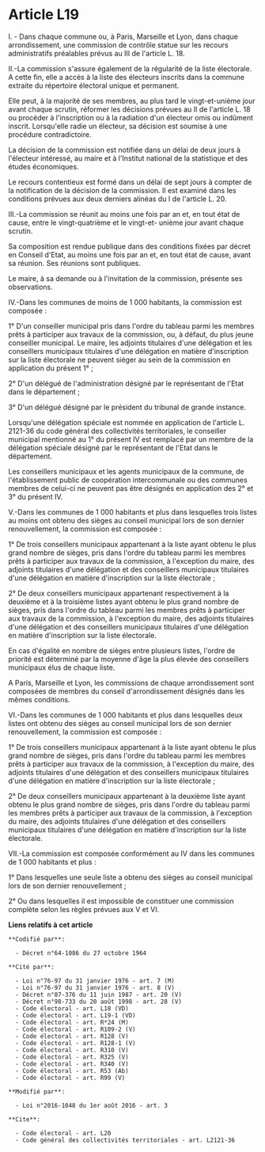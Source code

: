 # Article L19

I. - Dans chaque commune ou, à Paris, Marseille et Lyon, dans chaque arrondissement, une commission de contrôle statue sur
les recours administratifs préalables prévus au III de l'article L. 18. 

II.-La commission s'assure également de la régularité de la liste électorale. A cette fin, elle a accès à la liste des
électeurs inscrits dans la commune extraite du répertoire électoral unique et permanent. 

Elle peut, à la majorité de ses membres, au plus tard le vingt-et-unième jour avant chaque scrutin, réformer les décisions
prévues au II de l'article L. 18 ou procéder à l'inscription ou à la radiation d'un électeur omis ou indûment inscrit.
Lorsqu'elle radie un électeur, sa décision est soumise à une procédure contradictoire. 

La décision de la commission est notifiée dans un délai de deux jours à l'électeur intéressé, au maire et à l'Institut
national de la statistique et des études économiques. 

Le recours contentieux est formé dans un délai de sept jours à compter de la notification de la décision de la commission. Il
est examiné dans les conditions prévues aux deux derniers alinéas du I de l'article L. 20. 

III.-La commission se réunit au moins une fois par an et, en tout état de cause, entre le vingt-quatrième et le vingt-et-
unième jour avant chaque scrutin. 

Sa composition est rendue publique dans des conditions fixées par décret en Conseil d'Etat, au moins une fois par an et, en
tout état de cause, avant sa réunion. Ses réunions sont publiques. 

Le maire, à sa demande ou à l'invitation de la commission, présente ses observations. 

IV.-Dans les communes de moins de 1 000 habitants, la commission est composée : 

1° D'un conseiller municipal pris dans l'ordre du tableau parmi les membres prêts à participer aux travaux de la commission,
ou, à défaut, du plus jeune conseiller municipal. Le maire, les adjoints titulaires d'une délégation et les conseillers
municipaux titulaires d'une délégation en matière d'inscription sur la liste électorale ne peuvent siéger au sein de la
commission en application du présent 1° ; 

2° D'un délégué de l'administration désigné par le représentant de l'Etat dans le département ; 

3° D'un délégué désigné par le président du tribunal de grande instance. 

Lorsqu'une délégation spéciale est nommée en application de l'article L. 2121-36 du code général des collectivités
territoriales, le conseiller municipal mentionné au 1° du présent IV est remplacé par un membre de la délégation spéciale
désigné par le représentant de l'Etat dans le département. 

Les conseillers municipaux et les agents municipaux de la commune, de l'établissement public de coopération intercommunale ou
des communes membres de celui-ci ne peuvent pas être désignés en application des 2° et 3° du présent IV. 

V.-Dans les communes de 1 000 habitants et plus dans lesquelles trois listes au moins ont obtenu des sièges au conseil
municipal lors de son dernier renouvellement, la commission est composée : 

1° De trois conseillers municipaux appartenant à la liste ayant obtenu le plus grand nombre de sièges, pris dans l'ordre du
tableau parmi les membres prêts à participer aux travaux de la commission, à l'exception du maire, des adjoints titulaires
d'une délégation et des conseillers municipaux titulaires d'une délégation en matière d'inscription sur la liste
électorale ; 

2° De deux conseillers municipaux appartenant respectivement à la deuxième et à la troisième listes ayant obtenu le plus
grand nombre de sièges, pris dans l'ordre du tableau parmi les membres prêts à participer aux travaux de la commission, à
l'exception du maire, des adjoints titulaires d'une délégation et des conseillers municipaux titulaires d'une délégation en
matière d'inscription sur la liste électorale. 

En cas d'égalité en nombre de sièges entre plusieurs listes, l'ordre de priorité est déterminé par la moyenne d'âge la plus
élevée des conseillers municipaux élus de chaque liste. 

A Paris, Marseille et Lyon, les commissions de chaque arrondissement sont composées de membres du conseil d'arrondissement
désignés dans les mêmes conditions. 

VI.-Dans les communes de 1 000 habitants et plus dans lesquelles deux listes ont obtenu des sièges au conseil municipal lors
de son dernier renouvellement, la commission est composée : 

1° De trois conseillers municipaux appartenant à la liste ayant obtenu le plus grand nombre de sièges, pris dans l'ordre du
tableau parmi les membres prêts à participer aux travaux de la commission, à l'exception du maire, des adjoints titulaires
d'une délégation et des conseillers municipaux titulaires d'une délégation en matière d'inscription sur la liste
électorale ; 

2° De deux conseillers municipaux appartenant à la deuxième liste ayant obtenu le plus grand nombre de sièges, pris dans
l'ordre du tableau parmi les membres prêts à participer aux travaux de la commission, à l'exception du maire, des adjoints
titulaires d'une délégation et des conseillers municipaux titulaires d'une délégation en matière d'inscription sur la liste
électorale. 

VII.-La commission est composée conformément au IV dans les communes de 1 000 habitants et plus : 

1° Dans lesquelles une seule liste a obtenu des sièges au conseil municipal lors de son dernier renouvellement ; 

2° Ou dans lesquelles il est impossible de constituer une commission complète selon les règles prévues aux V et VI.

**Liens relatifs à cet article**

	**Codifié par**:

	  - Décret n°64-1086 du 27 octobre 1964

	**Cité par**:

	  - Loi n°76-97 du 31 janvier 1976 - art. 7 (M)
	  - Loi n°76-97 du 31 janvier 1976 - art. 8 (V)
	  - Décret n°87-376 du 11 juin 1987 - art. 20 (V)
	  - Décret n°98-733 du 20 août 1998 - art. 28 (V)
	  - Code électoral - art. L18 (VD)
	  - Code électoral - art. L19-1 (VD)
	  - Code électoral - art. R*24 (M)
	  - Code électoral - art. R109-2 (V)
	  - Code électoral - art. R128 (V)
	  - Code électoral - art. R128-1 (V)
	  - Code électoral - art. R310 (V)
	  - Code électoral - art. R325 (V)
	  - Code électoral - art. R340 (V)
	  - Code électoral - art. R53 (Ab)
	  - Code électoral - art. R99 (V)

	**Modifié par**:

	  - Loi n°2016-1048 du 1er août 2016 - art. 3

	**Cite**:

	  - Code électoral - art. L20
	  - Code général des collectivités territoriales - art. L2121-36
